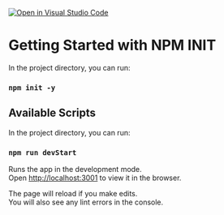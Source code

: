 [![Open in Visual Studio Code](https://open.vscode.dev/badges/open-in-vscode.svg)](https://open.vscode.dev/organization/repository)
# Getting Started with NPM INIT

In the project directory, you can run:

### `npm init -y`

## Available Scripts

In the project directory, you can run:

### `npm run devStart`

Runs the app in the development mode.\
Open [http://localhost:3001](http://localhost:3001) to view it in the browser.

The page will reload if you make edits.\
You will also see any lint errors in the console.


